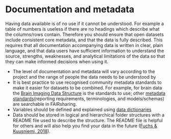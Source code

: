 # Documentation and metadata

Having data available is of no use if it cannot be understood. For example a table of numbers is useless if there are no
headings which describe what the columns/rows contain. Therefore you should ensure that open datasets include consistent
core metadata, and that the data is fully described. This requires that all documentation accompanying data is written
in clear, plain language, and that data users have sufficient information to understand the source, strengths,
weaknesses, and analytical limitations of the data so that they can make informed decisions when using it.

- The level of documentation and metadata will vary according to the project and the range of people the data needs to
  be understood by
- It is best practice to use recognised community metadata standards to make it easier for datasets to be combined. For
  example, for brain data the [Brain Imaging Data Structure](https://doi.org/10.25504/FAIRsharing.rd1j6t) is the
  standards to use; other [metadata standards](https://fairsharing.org/standards)(reporting requirements,
  terminologies, and models/schemas) are searchable in FAIRsharing.
- Variables should be defined and explained using
  [data dictionaries](http://help.osf.io/m/bestpractices/l/618767-how-to-make-a-data-dictionary)
- Data should be stored in logical and hierarchical folder structures with a README file used to describe the structure.
  The README file is helpful for others and will also help you find your data in the future ([Fuchs & Kuusniemi, 2018](resources/#bibliography)).
